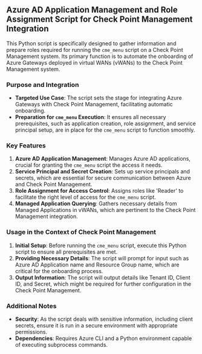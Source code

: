 ## Azure AD Application Management and Role Assignment Script for Check Point Management Integration

This Python script is specifically designed to gather information and prepare roles required for running the `cme_menu` script on a Check Point Management system. Its primary function is to automate the onboarding of Azure Gateways deployed in virtual WANs (vWANs) to the Check Point Management system.

### Purpose and Integration
- **Targeted Use Case**: The script sets the stage for integrating Azure Gateways with Check Point Management, facilitating automatic onboarding.
- **Preparation for `cme_menu` Execution**: It ensures all necessary prerequisites, such as application creation, role assignment, and service principal setup, are in place for the `cme_menu` script to function smoothly.

### Key Features
1. **Azure AD Application Management**: Manages Azure AD applications, crucial for granting the `cme_menu` script the access it needs.
2. **Service Principal and Secret Creation**: Sets up service principals and secrets, which are essential for secure communication between Azure and Check Point Management.
3. **Role Assignment for Access Control**: Assigns roles like 'Reader' to facilitate the right level of access for the `cme_menu` script.
4. **Managed Application Querying**: Gathers necessary details from Managed Applications in vWANs, which are pertinent to the Check Point Management integration.

### Usage in the Context of Check Point Management
1. **Initial Setup**: Before running the `cme_menu` script, execute this Python script to ensure all prerequisites are met.
2. **Providing Necessary Details**: The script will prompt for input such as Azure AD Application name and Resource Group name, which are critical for the onboarding process.
3. **Output Information**: The script will output details like Tenant ID, Client ID, and Secret, which might be required for further configuration in the Check Point Management.

### Additional Notes
- **Security**: As the script deals with sensitive information, including client secrets, ensure it is run in a secure environment with appropriate permissions.
- **Dependencies**: Requires Azure CLI and a Python environment capable of executing subprocess commands.
